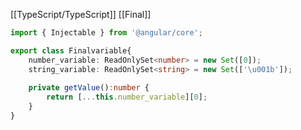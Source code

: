 [[TypeScript/TypeScript]]
[[Final]]
```TypeScript
import { Injectable } from '@angular/core';

export class Finalvariable{
	number_variable: ReadOnlySet<number> = new Set([0]);
	string_variable: ReadOnlySet<string> = new Set(['\u001b']);
	
	private getValue():number {
		return [...this.number_variable][0];
	}
}
```